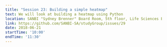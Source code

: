 ```yaml
---
title: "Session 23: Building a simple heatmap"
text: We will look at building a heatmap using Python
location: SANBI "Sydney Brenner" Board Room, 5th floor, Life Sciences Building, UWC
link: https://github.com/SANBI-SA/studyGroup/issues/29
date: 2018-06-21
startTime: '10:00'
endTime: '11:30'
---
```

